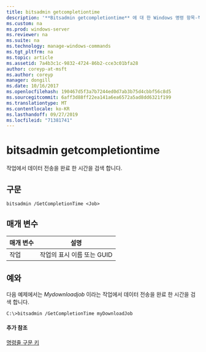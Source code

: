 ```yaml
---
title: bitsadmin getcompletiontime
description: '**Bitsadmin getcompletiontime** 에 대 한 Windows 명령 항목-작업에서 데이터 전송을 완료 한 시간을 검색 합니다.'
ms.custom: na
ms.prod: windows-server
ms.reviewer: na
ms.suite: na
ms.technology: manage-windows-commands
ms.tgt_pltfrm: na
ms.topic: article
ms.assetid: 7a4b3c1c-9832-4724-86b2-cce3c01bfa28
author: coreyp-at-msft
ms.author: coreyp
manager: dongill
ms.date: 10/16/2017
ms.openlocfilehash: 190467d5f3a7b7244ed0d7ab3b75d4cbbf56c8d5
ms.sourcegitcommit: 6aff3d88ff22ea141a6ea6572a5ad8dd6321f199
ms.translationtype: MT
ms.contentlocale: ko-KR
ms.lasthandoff: 09/27/2019
ms.locfileid: "71381741"
---
```

# <a name="bitsadmin-getcompletiontime"></a>bitsadmin getcompletiontime



작업에서 데이터 전송을 완료 한 시간을 검색 합니다.

## <a name="syntax"></a>구문

```
bitsadmin /GetCompletionTime <Job>
```

## <a name="parameters"></a>매개 변수

|매개 변수|설명|
|---------|-----------|
|작업|작업의 표시 이름 또는 GUID|

## <a name="BKMK_examples"></a>예와

다음 예제에서는 *Mydownloadjob* 이라는 작업에서 데이터 전송을 완료 한 시간을 검색 합니다.
```
C:\>bitsadmin /GetCompletionTime myDownloadJob
```

#### <a name="additional-references"></a>추가 참조

[명령줄 구문 키](command-line-syntax-key.md)